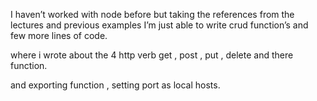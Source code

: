  I haven’t worked with node before but taking the references from the lectures and
 previous examples I’m just able to write crud function’s and few more lines of code.
 
 where i wrote about the 4 http verb get , post , put , delete and there function.

and exporting function , setting port as local hosts.
